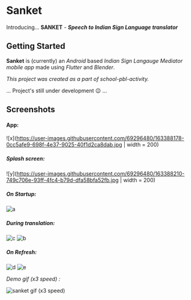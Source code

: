 # Sanket
Introducing... **SANKET** - 
_**Speech to Indian Sign Language translator**_

## Getting Started

**Sanket** is (currently) an _Android_ based _Indian Sign Langauge Mediator mobile app_ made using _Flutter_ and _Blender_.

_This project was created as a part of school-pbl-activity._

... Project's still under development :wink: ...
## Screenshots 

#### App:
![x](https://user-images.githubusercontent.com/69296480/163388178-0cc5afe9-698f-4e37-9025-40f1d2ca8dab.jpg | width = 200)

##### Splash screen:
![y](https://user-images.githubusercontent.com/69296480/163388210-749c706e-93ff-4fc4-b79d-dfa58bfa52fb.jpg | width = 200)

##### On Startup:
![a](https://user-images.githubusercontent.com/69296480/163388238-110fccb2-6e38-40d5-91b5-4454bda0c8dc.jpg)

##### During translation:
![c](https://user-images.githubusercontent.com/69296480/163388245-0a2193f1-b39e-4b0d-b783-734590428406.jpg)
![b](https://user-images.githubusercontent.com/69296480/163388290-ec9aa348-cbc2-47a1-a09c-87f195d79be8.jpg)

##### On Refresh:
![d](https://user-images.githubusercontent.com/69296480/163388312-a4ea2952-f601-4668-8714-91abf8b983f2.jpg)
![e](https://user-images.githubusercontent.com/69296480/163388328-4d870390-d89d-4f6a-be17-4a90b5db9aa8.jpg)

_Demo gif (x3 speed) :_

![sanket gif (x3 speed)](https://user-images.githubusercontent.com/69296480/162811291-02ae9c88-8bef-479b-b13d-e5e2e27a92e0.gif)

